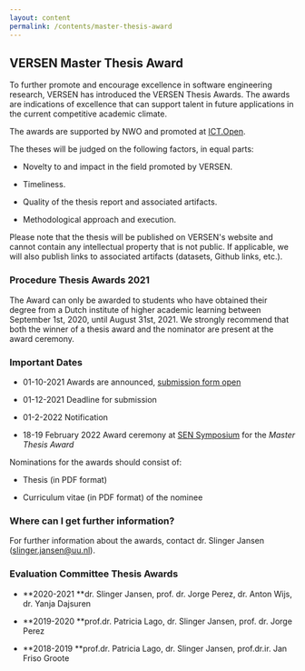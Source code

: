 ```yaml
---
layout: content
permalink: /contents/master-thesis-award
---
```


## VERSEN Master Thesis Award

To further promote and encourage excellence in software engineering research, VERSEN has introduced the VERSEN Thesis Awards. The awards are indications of excellence that can support talent in future applications in the current competitive academic climate.

The awards are supported by NWO and promoted at [ICT.Open](https://ict-research.nl/ict-open/).

The theses will be judged on the following factors, in equal parts:

*   Novelty to and impact in the field promoted by VERSEN.

*   Timeliness.

*   Quality of the thesis report and associated artifacts.

*   Methodological approach and execution.

Please note that the thesis will be published on VERSEN's website and cannot contain any intellectual property that is not public. If applicable, we will also publish links to associated artifacts (datasets, Github links, etc.).

### Procedure Thesis Awards 2021

The Award can only be awarded to students who have obtained their degree from a Dutch institute of higher academic learning between September 1st, 2020, until August 31st, 2021. We strongly recommend that both the winner of a thesis award and the nominator are present at the award ceremony. 

### Important Dates

*   01-10-2021 Awards are announced, [submission form open](https://docs.google.com/forms/d/e/1FAIpQLSfZHJEdbKldmLLMWMSGn7cilm28jv8czO1ESMEUFGCbpF5uIg/viewform?usp=sf_link)

*   01-12-2021 Deadline for submission

*   01-2-2022 Notification

*   18-19 February 2022 Award ceremony at [SEN Symposium](https://www.sen-symposium.nl/) for the _Master Thesis Award_

Nominations for the awards should consist of:

*   Thesis (in PDF format)

*   Curriculum vitae (in PDF format) of the nominee

### Where can I get further information?

For further information about the awards, contact dr. Slinger Jansen ([slinger.jansen@uu.nl](mailto:slinger.jansen@uu.nl)).

### Evaluation Committee Thesis Awards

* **2020-2021 **dr. Slinger Jansen, prof. dr. Jorge Perez, dr. Anton Wijs, dr. Yanja Dajsuren

* **2019-2020 **prof.dr. Patricia Lago, dr. Slinger Jansen, prof. dr. Jorge Perez

* **2018-2019 **prof.dr. Patricia Lago, dr. Slinger Jansen, prof.dr.ir. Jan Friso Groote
